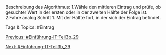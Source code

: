Beschreibung des Algorithmus:
1.Wähle den mittleren Eintrag und prüfe, ob gesuchter Wert in der 
ersten oder in der zweiten Hälfte der Folge ist.
2.Fahre analog Schritt 1. Mit der Hälfte fort, in der sich der Eintrag 
befindet.

   Tags & Topics:
   #Eintrag

[Previous: #Einführung-IT-Teil3b_29](Einführung-IT-Teil3b_29.md)

[Next: #Einführung-IT-Teil3b_29](Einführung-IT-Teil3b_29.md)